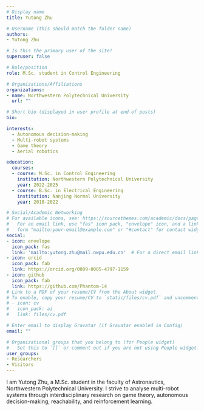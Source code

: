 ```yaml
---
# Display name
title: Yutong Zhu

# Username (this should match the folder name)
authors:
- Yutong Zhu

# Is this the primary user of the site?
superuser: false

# Role/position
role: M.Sc. student in Control Engineering

# Organizations/Affiliations
organizations:
- name: Northwestern Polytechnical University
  url: ""

# Short bio (displayed in user profile at end of posts)
bio: 

interests:
  - Autonomous decision-making
  - Multi-robot systems
  - Game theory
  - Aerial robotics

education:
  courses:
  - course: M.Sc. in Control Engineering
    institution: Northwestern Polytechnical University
    year: 2022-2025
  - course: B.Sc. in Electrical Engineering
    institution: Nanjing Normal University
    year: 2018-2022

# Social/Academic Networking
# For available icons, see: https://sourcethemes.com/academic/docs/page-builder/#icons
#   For an email link, use "fas" icon pack, "envelope" icon, and a link in the
#   form "mailto:your-email@example.com" or "#contact" for contact widget.
social:
- icon: envelope
  icon_pack: fas
  link: 'mailto:yutong.zhu@mail.nwpu.edu.cn'  # For a direct email link, use "mailto:test@example.org".
- icon: orcid
  icon_pack: fab
  link: https://orcid.org/0009-0005-4797-1159
- icon: github
  icon_pack: fab
  link: https://github.com/Phantom-14
# Link to a PDF of your resume/CV from the About widget.
# To enable, copy your resume/CV to `static/files/cv.pdf` and uncomment the lines below.
# - icon: cv
#   icon_pack: ai
#   link: files/cv.pdf

# Enter email to display Gravatar (if Gravatar enabled in Config)
email: ""

# Organizational groups that you belong to (for People widget)
#   Set this to `[]` or comment out if you are not using People widget.
user_groups:
- Researchers
- Visitors
---
```


I am Yutong Zhu, a M.Sc. student in the faculty of Astronautics, Northwestern Polytechnical University. I strive to analyse multi-robot systems through interdisciplinary research on game theory, autonomous decision-making, reachability, and reinforcement learning. 

